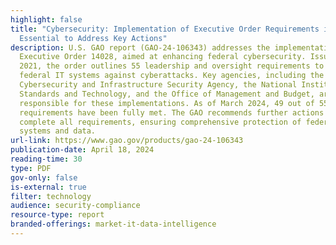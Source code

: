 ```yaml
---
highlight: false
title: "Cybersecurity: Implementation of Executive Order Requirements is
  Essential to Address Key Actions"
description: U.S. GAO report (GAO-24-106343) addresses the implementation of
  Executive Order 14028, aimed at enhancing federal cybersecurity. Issued in
  2021, the order outlines 55 leadership and oversight requirements to safeguard
  federal IT systems against cyberattacks. Key agencies, including the DHS's
  Cybersecurity and Infrastructure Security Agency, the National Institute of
  Standards and Technology, and the Office of Management and Budget, are
  responsible for these implementations. As of March 2024, 49 out of 55
  requirements have been fully met. The GAO recommends further actions to
  complete all requirements, ensuring comprehensive protection of federal
  systems and data.
url-link: https://www.gao.gov/products/gao-24-106343
publication-date: April 18, 2024
reading-time: 30
type: PDF
gov-only: false
is-external: true
filter: technology
audience: security-compliance
resource-type: report
branded-offerings: market-it-data-intelligence
---
```

